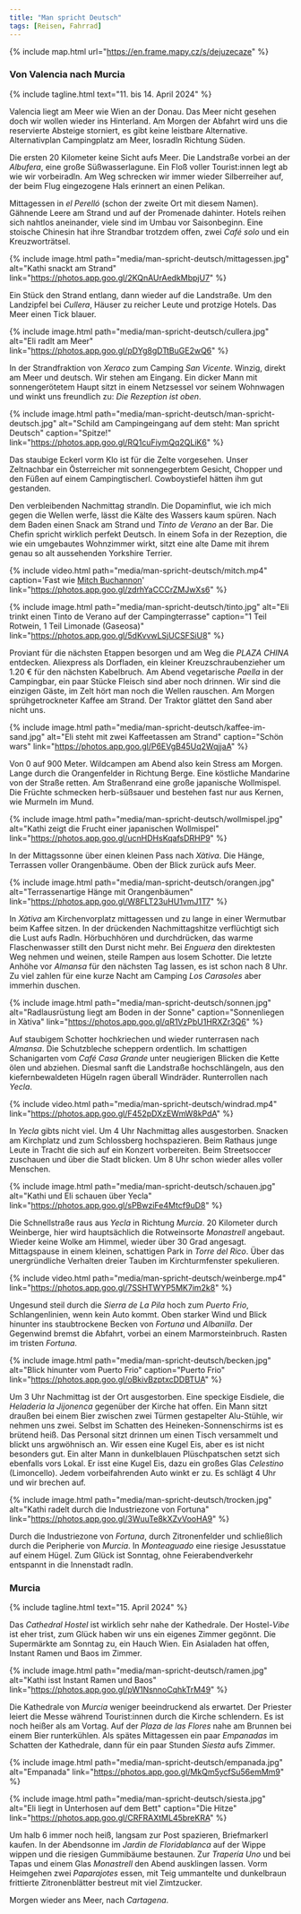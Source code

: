```yaml
---
title: "Man spricht Deutsch"
tags: [Reisen, Fahrrad]
---
```


{% include map.html url="https://en.frame.mapy.cz/s/dejuzecaze" %}

### Von Valencia nach Murcia

{% include tagline.html text="11. bis 14. April 2024" %}

Valencia liegt am Meer wie Wien an der Donau.
Das Meer nicht gesehen doch wir wollen wieder ins Hinterland.
Am Morgen der Abfahrt wird uns die reservierte Absteige storniert, es gibt keine leistbare Alternative.
Alternativplan Campingplatz am Meer, losradln Richtung Süden.

Die ersten 20 Kilometer keine Sicht aufs Meer.
Die Landstraße vorbei an der _Albufera_, eine große Süßwasserlagune.
Ein Floß voller Tourist:innen legt ab wie wir vorbeiradln.
Am Weg schrecken wir immer wieder Silberreiher auf, der beim Flug eingezogene Hals erinnert an einen Pelikan.

Mittagessen in _el Perelló_ (schon der zweite Ort mit diesem Namen).
Gähnende Leere am Strand und auf der Promenade dahinter.
Hotels reihen sich nahtlos aneinander, viele sind im Umbau vor Saisonbeginn.
Eine stoische Chinesin hat ihre Strandbar trotzdem offen, zwei _Café solo_ und ein Kreuzworträtsel.

{% include image.html path="media/man-spricht-deutsch/mittagessen.jpg" alt="Kathi snackt am Strand" link="https://photos.app.goo.gl/2KQnAUrAedkMbpjU7" %}

Ein Stück den Strand entlang, dann wieder auf die Landstraße.
Um den Landzipfel bei _Cullera_, Häuser zu reicher Leute und protzige Hotels.
Das Meer einen Tick blauer.

{% include image.html path="media/man-spricht-deutsch/cullera.jpg" alt="Eli radlt am Meer" link="https://photos.app.goo.gl/pDYg8gDTtBuGE2wQ6" %}

In der Strandfraktion von _Xeraco_ zum Camping _San Vicente_.
Winzig, direkt am Meer und deutsch.
Wir stehen am Eingang.
Ein dicker Mann mit sonnengerötetem Haupt sitzt in einem Netzsessel vor seinem Wohnwagen und winkt uns freundlich zu: _Die Rezeption ist oben_.

{% include image.html path="media/man-spricht-deutsch/man-spricht-deutsch.jpg" alt="Schild am Campingeingang auf dem steht: Man spricht Deutsch" caption="Spitze!" link="https://photos.app.goo.gl/RQ1cuFiymQq2QLiK6" %}

Das staubige Eckerl vorm Klo ist für die Zelte vorgesehen.
Unser Zeltnachbar ein Österreicher mit sonnengegerbtem Gesicht, Chopper und den Füßen auf einem Campingtischerl.
Cowboystiefel hätten ihm gut gestanden.

Den verbleibenden Nachmittag strandln.
Die Dopaminflut, wie ich mich gegen die Wellen werfe, lässt die Kälte des Wassers kaum spüren.
Nach dem Baden einen Snack am Strand und _Tinto de Verano_ an der Bar.
Die Chefin spricht wirklich perfekt Deutsch.
In einem Sofa in der Rezeption, die wie ein umgebautes Wohnzimmer wirkt, sitzt eine alte Dame mit ihrem genau so alt aussehenden Yorkshire Terrier.

{% include video.html path="media/man-spricht-deutsch/mitch.mp4" caption='Fast wie <a href="https://www.youtube.com/watch?v=O0nqwgu_Us4">Mitch Buchannon</a>' link="https://photos.app.goo.gl/zdrhYaCCCrZMJwXs6" %}

{% include image.html path="media/man-spricht-deutsch/tinto.jpg" alt="Eli trinkt einen Tinto de Verano auf der Campingterrasse" caption="1 Teil Rotwein, 1 Teil Limonade (Gaseosa)" link="https://photos.app.goo.gl/5dKvvwLSjUCSFSiU8" %}

Proviant für die nächsten Etappen besorgen und am Weg die _PLAZA CHINA_ entdecken.
Aliexpress als Dorfladen, ein kleiner Kreuzschraubenzieher um 1.20 € für den nächsten Kabelbruch.
Am Abend vegetarische _Paella_ in der Campingbar, ein paar Stücke Fleisch sind aber noch drinnen.
Wir sind die einzigen Gäste, im Zelt hört man noch die Wellen rauschen.
Am Morgen sprühgetrockneter Kaffee am Strand.
Der Traktor glättet den Sand aber nicht uns.

{% include image.html path="media/man-spricht-deutsch/kaffee-im-sand.jpg" alt="Eli steht mit zwei Kaffeetassen am Strand" caption="Schön wars" link="https://photos.app.goo.gl/P6EVgB45Uq2WqjjaA" %}

Von 0 auf 900 Meter.
Wildcampen am Abend also kein Stress am Morgen.
Lange durch die Orangenfelder in Richtung Berge.
Eine köstliche Mandarine von der Straße retten.
Am Straßenrand eine große japanische Wollmispel.
Die Früchte schmecken herb-süßsauer und bestehen fast nur aus Kernen, wie Murmeln im Mund.

{% include image.html path="media/man-spricht-deutsch/wollmispel.jpg" alt="Kathi zeigt die Frucht einer japanischen Wollmispel" link="https://photos.app.goo.gl/ucnHDHsKqafsDRHP9" %}

In der Mittagssonne über einen kleinen Pass nach _Xàtiva_.
Die Hänge, Terrassen voller Orangenbäume.
Oben der Blick zurück aufs Meer.

{% include image.html path="media/man-spricht-deutsch/orangen.jpg" alt="Terrassenartige Hänge mit Orangenbäumen" link="https://photos.app.goo.gl/W8FLT23uHU1vmJ1T7" %}

In _Xàtiva_ am Kirchenvorplatz mittagessen und zu lange in einer Wermutbar beim Kaffee sitzen.
In der drückenden Nachmittagshitze verflüchtigt sich die Lust aufs Radln.
Hörbuchhören und durchdrücken, das warme Flaschenwasser stillt den Durst nicht mehr.
Bei _Enguera_ den direktesten Weg nehmen und weinen, steile Rampen aus losem Schotter.
Die letzte Anhöhe vor _Almansa_ für den nächsten Tag lassen, es ist schon nach 8 Uhr.
Zu viel zahlen für eine kurze Nacht am Camping _Los Carasoles_ aber immerhin duschen.

{% include image.html path="media/man-spricht-deutsch/sonnen.jpg" alt="Radlausrüstung liegt am Boden in der Sonne" caption="Sonnenliegen in Xàtiva" link="https://photos.app.goo.gl/qR1VzPbU1HRXZr3Q6" %}

Auf staubigem Schotter hochkriechen und wieder runterrasen nach _Almansa_.
Die Schutzbleche scheppern ordentlich.
Im schattigen Schanigarten vom _Café Casa Grande_ unter neugierigen Blicken die Kette ölen und abziehen.
Diesmal sanft die Landstraße hochschlängeln, aus den kiefernbewaldeten Hügeln ragen überall Windräder.
Runterrollen nach _Yecla_.

{% include video.html path="media/man-spricht-deutsch/windrad.mp4" link="https://photos.app.goo.gl/F452pDXzEWmW8kPdA" %}

In _Yecla_ gibts nicht viel.
Um 4 Uhr Nachmittag alles ausgestorben.
Snacken am Kirchplatz und zum Schlossberg hochspazieren.
Beim Rathaus junge Leute in Tracht die sich auf ein Konzert vorbereiten.
Beim Streetsoccer zuschauen und über die Stadt blicken.
Um 8 Uhr schon wieder alles voller Menschen.

{% include image.html path="media/man-spricht-deutsch/schauen.jpg" alt="Kathi und Eli schauen über Yecla" link="https://photos.app.goo.gl/sPBwziFe4Mtcf9uD8" %}

Die Schnellstraße raus aus _Yecla_ in Richtung _Murcia_.
20 Kilometer durch Weinberge, hier wird hauptsächlich die Rotweinsorte _Monastrell_ angebaut.
Wieder keine Wolke am Himmel, wieder über 30 Grad angesagt.
Mittagspause in einem kleinen, schattigen Park in _Torre del Rico_.
Über das unergründliche Verhalten dreier Tauben im Kirchturmfenster spekulieren.

{% include video.html path="media/man-spricht-deutsch/weinberge.mp4" link="https://photos.app.goo.gl/7SSHTWYP5MK7im2k8" %}

Ungesund steil durch die _Sierra de La Pila_ hoch zum _Puerto Frio_, Schlangenlinien, wenn kein Auto kommt.
Oben starker Wind und Blick hinunter ins staubtrockene Becken von _Fortuna_ und _Albanilla_.
Der Gegenwind bremst die Abfahrt, vorbei an einem Marmorsteinbruch.
Rasten im tristen _Fortuna_.

{% include image.html path="media/man-spricht-deutsch/becken.jpg" alt="Blick hinunter vom Puerto Frio" caption="Puerto Frio" link="https://photos.app.goo.gl/oBkivBzptxcDDBTUA" %}

Um 3 Uhr Nachmittag ist der Ort ausgestorben.
Eine speckige Eisdiele, die _Heladeria la Jijonenca_ gegenüber der Kirche hat offen.
Ein Mann sitzt draußen bei einem Bier zwischen zwei Türmen gestapelter Alu-Stühle, wir nehmen uns zwei.
Selbst im Schatten des Heineken-Sonnenschirms ist es brütend heiß.
Das Personal sitzt drinnen um einen Tisch versammelt und blickt uns argwöhnisch an.
Wir essen eine Kugel Eis, aber es ist nicht besonders gut.
Ein alter Mann in dunkelblauen Plüschpatschen setzt sich ebenfalls vors Lokal.
Er isst eine Kugel Eis, dazu ein großes Glas _Celestino_ (Limoncello).
Jedem vorbeifahrenden Auto winkt er zu.
Es schlägt 4 Uhr und wir brechen auf.

{% include image.html path="media/man-spricht-deutsch/trocken.jpg" alt="Kathi radelt durch die Industriezone von Fortuna" link="https://photos.app.goo.gl/3WuuTe8kXZvVooHA9" %}

Durch die Industriezone von _Fortuna_, durch Zitronenfelder und schließlich durch die Peripherie von _Murcia_.
In _Monteaguado_ eine riesige Jesusstatue auf einem Hügel.
Zum Glück ist Sonntag, ohne Feierabendverkehr entspannt in die Innenstadt radln.

### Murcia

{% include tagline.html text="15. April 2024" %}

Das _Cathedral Hostel_ ist wirklich sehr nahe der Kathedrale.
Der Hostel-_Vibe_ ist eher trist, zum Glück haben wir uns ein eigenes Zimmer gegönnt.
Die Supermärkte am Sonntag zu, ein Hauch Wien.
Ein Asialaden hat offen, Instant Ramen und Baos im Zimmer.

{% include image.html path="media/man-spricht-deutsch/ramen.jpg" alt="Kathi isst Instant Ramen und Baos" link="https://photos.app.goo.gl/pW1NsnnoCqhkTrM49" %}

Die Kathedrale von _Murcia_ weniger beeindruckend als erwartet.
Der Priester leiert die Messe während Tourist:innen durch die Kirche schlendern.
Es ist noch heißer als am Vortag.
Auf der _Plaza de las Flores_ nahe am Brunnen bei einem Bier runterkühlen.
Als spätes Mittagessen ein paar _Empanadas_ im Schatten der Kathedrale, dann für ein paar Stunden _Siesta_ aufs Zimmer.

{% include image.html path="media/man-spricht-deutsch/empanada.jpg" alt="Empanada" link="https://photos.app.goo.gl/MkQm5ycfSu56emMm9" %}

{% include image.html path="media/man-spricht-deutsch/siesta.jpg" alt="Eli liegt in Unterhosen auf dem Bett"  caption="Die Hitze" link="https://photos.app.goo.gl/CRFRAXtML45breKRA" %}

Um halb 6 immer noch heiß, langsam zur Post spazieren, Briefmarkerl kaufen.
In der Abendsonne im _Jardin de Floridablanca_ auf der Wippe wippen und die riesigen Gummibäume bestaunen.
Zur _Trapería Uno_ und bei Tapas und einem Glas _Monastrell_ den Abend ausklingen lassen.
Vorm Heimgehen zwei _Paparajotes_ essen, mit Teig ummantelte und dunkelbraun frittierte Zitronenblätter bestreut mit viel Zimtzucker.

Morgen wieder ans Meer, nach _Cartagena_.
